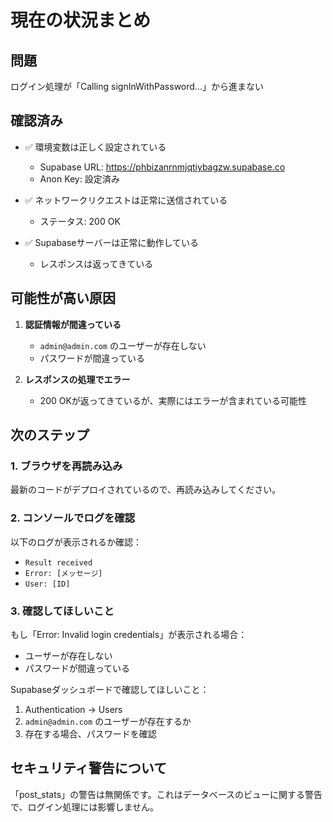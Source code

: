 # 現在の状況まとめ

## 問題

ログイン処理が「Calling signInWithPassword...」から進まない

## 確認済み

- ✅ 環境変数は正しく設定されている
  - Supabase URL: https://phbizanrnmjqtiybagzw.supabase.co
  - Anon Key: 設定済み
  
- ✅ ネットワークリクエストは正常に送信されている
  - ステータス: 200 OK

- ✅ Supabaseサーバーは正常に動作している
  - レスポンスは返ってきている

## 可能性が高い原因

1. **認証情報が間違っている**
   - `admin@admin.com` のユーザーが存在しない
   - パスワードが間違っている

2. **レスポンスの処理でエラー**
   - 200 OKが返ってきているが、実際にはエラーが含まれている可能性

## 次のステップ

### 1. ブラウザを再読み込み

最新のコードがデプロイされているので、再読み込みしてください。

### 2. コンソールでログを確認

以下のログが表示されるか確認：
- `Result received`
- `Error: [メッセージ]`
- `User: [ID]`

### 3. 確認してほしいこと

もし「Error: Invalid login credentials」が表示される場合：
- ユーザーが存在しない
- パスワードが間違っている

Supabaseダッシュボードで確認してほしいこと：
1. Authentication → Users
2. `admin@admin.com` のユーザーが存在するか
3. 存在する場合、パスワードを確認

## セキュリティ警告について

「post_stats」の警告は無関係です。これはデータベースのビューに関する警告で、ログイン処理には影響しません。

